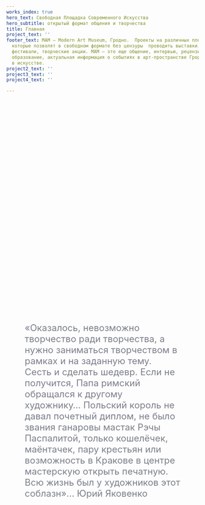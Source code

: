 ```yaml
---
works_index: true
hero_text: Свободная Площадка Современного Искусства
hero_subtitle: открытый формат общения и творчества
title: Главная
project_text: ''
footer_text: МАМ — Modern Art Museum, Гродно.  Проекты на различных плоскостях и поверхностях,
  которые позволят в свободном формате без цензуры  проводить выставки, перфомансы,
  фестивали, творческие акции. МАМ — это еще общение, интервью, рецензии, обзоры,
  образование, актуальная информация о событиях в арт-пространстве Гродно, тенденциях
  в искусстве.
project2_text: ''
project3_text: ''
project4_text: ''

---
```

<Hero :text="$page.frontmatter.hero_text" />
<Hero :sub="$page.frontmatter.hero_subtitle" />

<ClientOnly> <WorksList /> </ClientOnly>

<div style="margin: 0 5vw"> <p style="font-size: clamp(1rem, 2.5vw, 1.5rem); color: #7b808a; margin: 15vh auto; text-align: start; max-width: 800px;"> «Оказалось, невозможно творчество ради творчества, а нужно заниматься творчеством в рамках и на заданную тему. Сесть и сделать шедевр. Если не получится, Папа римский обращался к другому художнику… Польский король не давал почетный диплом, не было звания ганаровы мастак Рэчы Паспалитой, только кошелёчек, маёнтачек, пару крестьян или возможность в Кракове в центре мастерскую открыть печатную. Всю жизнь был у художников этот соблазн»…  Юрий Яковенко </p> </div>

<ClientOnly> <ProjectList /> </ClientOnly>